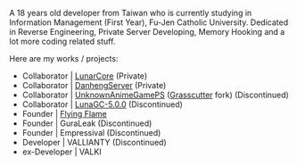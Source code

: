 A 18 years old developer from Taiwan who is currently studying in Information Management (First Year), Fu-Jen Catholic University.
Dedicated in Reverse Engineering, Private Server Developing, Memory Hooking and a lot more coding related stuff.

Here are my works / projects:
- Collaborator | [LunarCore](https://github.com/Melledy/LunarCore) (Private)
- Collaborator | [DanhengServer](https://github.com/EggLinks/DanhengServer) (Private)
- Collaborator | [UnknownAnimeGamePS](https://github.com/XeonSucksLAB/UnknownAnimeGamePS) ([Grasscutter](https://github.com/Grasscutters/Grasscutter) fork) (Discontinued)
- Collaborator | [LunaGC-5.0.0](https://github.com/Kei-Luna/LunaGC_5.0.0) (Discontinued)
- Founder | [Flying Flame](https://t.me/fireflynews)
- Founder | GuraLeak (Discontinued)
- Founder | Empressival (Discontinued)
- Developer | VALLIANTY (Discontinued)
- ex-Developer | VALKI
